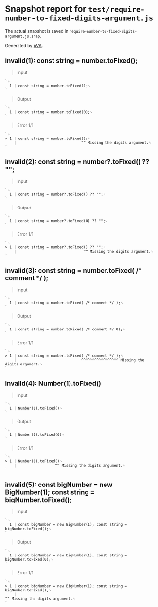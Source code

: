 # Snapshot report for `test/require-number-to-fixed-digits-argument.js`

The actual snapshot is saved in `require-number-to-fixed-digits-argument.js.snap`.

Generated by [AVA](https://avajs.dev).

## invalid(1): const string = number.toFixed();

> Input

    `␊
      1 | const string = number.toFixed();␊
    `

> Output

    `␊
      1 | const string = number.toFixed(0);␊
    `

> Error 1/1

    `␊
    > 1 | const string = number.toFixed();␊
        |                              ^^ Missing the digits argument.␊
    `

## invalid(2): const string = number?.toFixed() ?? "";

> Input

    `␊
      1 | const string = number?.toFixed() ?? "";␊
    `

> Output

    `␊
      1 | const string = number?.toFixed(0) ?? "";␊
    `

> Error 1/1

    `␊
    > 1 | const string = number?.toFixed() ?? "";␊
        |                               ^^ Missing the digits argument.␊
    `

## invalid(3): const string = number.toFixed( /* comment */ );

> Input

    `␊
      1 | const string = number.toFixed( /* comment */ );␊
    `

> Output

    `␊
      1 | const string = number.toFixed( /* comment */ 0);␊
    `

> Error 1/1

    `␊
    > 1 | const string = number.toFixed( /* comment */ );␊
        |                              ^^^^^^^^^^^^^^^^^ Missing the digits argument.␊
    `

## invalid(4): Number(1).toFixed()

> Input

    `␊
      1 | Number(1).toFixed()␊
    `

> Output

    `␊
      1 | Number(1).toFixed(0)␊
    `

> Error 1/1

    `␊
    > 1 | Number(1).toFixed()␊
        |                  ^^ Missing the digits argument.␊
    `

## invalid(5): const bigNumber = new BigNumber(1); const string = bigNumber.toFixed();

> Input

    `␊
      1 | const bigNumber = new BigNumber(1); const string = bigNumber.toFixed();␊
    `

> Output

    `␊
      1 | const bigNumber = new BigNumber(1); const string = bigNumber.toFixed(0);␊
    `

> Error 1/1

    `␊
    > 1 | const bigNumber = new BigNumber(1); const string = bigNumber.toFixed();␊
        |                                                                     ^^ Missing the digits argument.␊
    `
